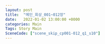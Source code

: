 ```yaml
---
layout: post
title:  "메인_회상_001~012장"
date:   2022-01-02 13:00:00 +0000
categories: Main
Tags: Story Main
SceneCode: ["scene_skip_cp001-012_q1_s10"]
---
```

